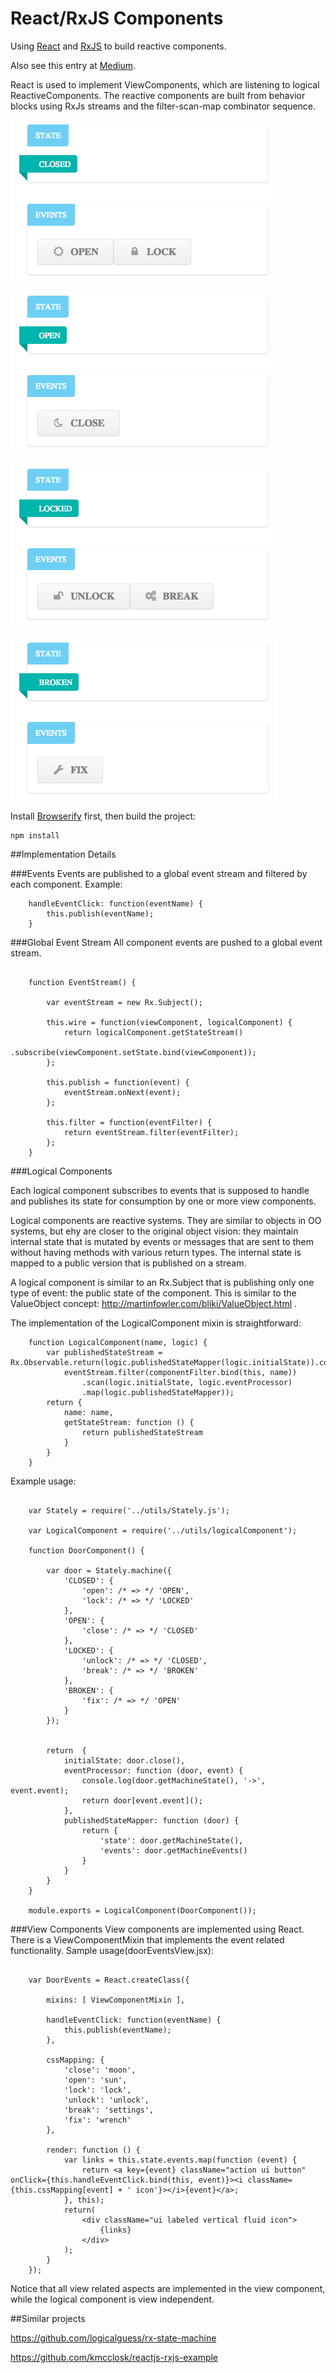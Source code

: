 # React/RxJS Components

Using [React](http://facebook.github.io/react/) and [RxJS](https://github.com/Reactive-Extensions/RxJS) to build
reactive components.

Also see this entry at [Medium](https://medium.com/@StanLea/reactive-components-with-rxjs-filter-scan-map-fe2b845ccc1b).

React is used to implement ViewComponents, which are listening to logical ReactiveComponents.
The reactive components are built from behavior blocks using RxJs streams and the filter-scan-map combinator sequence.

![ ](screen1.png)

![ ](screen2.png)

![ ](screen3.png)

![ ](screen4.png)

Install [Browserify](http://browserify.org/) first, then build the project:

```
npm install
```
##Implementation Details

###Events
Events are published to a global event stream and filtered by each component. Example:

```
    handleEventClick: function(eventName) {
        this.publish(eventName);
    }
```
###Global Event Stream
All component events are pushed to a global event stream.

```

    function EventStream() {

        var eventStream = new Rx.Subject();

        this.wire = function(viewComponent, logicalComponent) {
            return logicalComponent.getStateStream()
                .subscribe(viewComponent.setState.bind(viewComponent));
        };

        this.publish = function(event) {
            eventStream.onNext(event);
        };

        this.filter = function(eventFilter) {
            return eventStream.filter(eventFilter);
        };
    }
```

###Logical Components

Each logical component subscribes to events that is supposed to handle and publishes its state for consumption by one
or more view components.

Logical components are reactive systems. They are similar to objects in OO systems, but ehy are closer to the original
object vision: they maintain internal state that is mutated by events or messages that are sent to them without having
methods with various return types. The internal state is mapped to a public version that is published on a stream.

A logical component is similar to an Rx.Subject that is publishing only one type of event: the public state of the
component. This is similar to the ValueObject concept: http://martinfowler.com/bliki/ValueObject.html .

The implementation of the LogicalComponent mixin is straightforward:

```
    function LogicalComponent(name, logic) {
        var publishedStateStream = Rx.Observable.return(logic.publishedStateMapper(logic.initialState)).concat(
            eventStream.filter(componentFilter.bind(this, name))
                .scan(logic.initialState, logic.eventProcessor)
                .map(logic.publishedStateMapper));
        return {
            name: name,
            getStateStream: function () {
                return publishedStateStream
            }
        }
    }
```

Example usage:

```

    var Stately = require('../utils/Stately.js');

    var LogicalComponent = require('../utils/logicalComponent');

    function DoorComponent() {

        var door = Stately.machine({
            'CLOSED': {
                'open': /* => */ 'OPEN',
                'lock': /* => */ 'LOCKED'
            },
            'OPEN': {
                'close': /* => */ 'CLOSED'
            },
            'LOCKED': {
                'unlock': /* => */ 'CLOSED',
                'break': /* => */ 'BROKEN'
            },
            'BROKEN': {
                'fix': /* => */ 'OPEN'
            }
        });


        return  {
            initialState: door.close(),
            eventProcessor: function (door, event) {
                console.log(door.getMachineState(), '->', event.event);
                return door[event.event]();
            },
            publishedStateMapper: function (door) {
                return {
                    'state': door.getMachineState(),
                    'events': door.getMachineEvents()
                }
            }
        }
    }

    module.exports = LogicalComponent(DoorComponent());
```

###View Components
View components are implemented using React. There is a ViewComponentMixin that implements the event related
functionality. Sample usage(doorEventsView.jsx):
                                
```

    var DoorEvents = React.createClass({

        mixins: [ ViewComponentMixin ],

        handleEventClick: function(eventName) {
            this.publish(eventName);
        },

        cssMapping: {
            'close': 'moon',
            'open': 'sun',
            'lock': 'lock',
            'unlock': 'unlock',
            'break': 'settings',
            'fix': 'wrench'
        },

        render: function () {
            var links = this.state.events.map(function (event) {
                return <a key={event} className="action ui button" onClick={this.handleEventClick.bind(this, event)}><i className={this.cssMapping[event] + ' icon'}></i>{event}</a>;
            }, this);
            return(
                <div className="ui labeled vertical fluid icon">
                    {links}
                </div>
            );
        }
    });
```

Notice that all view related aspects are implemented in the view component, while the logical component is
view independent.

##Similar projects

https://github.com/logicalguess/rx-state-machine

https://github.com/kmcclosk/reactjs-rxjs-example